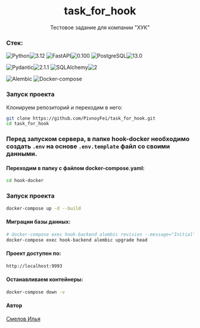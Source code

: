 <h1 align="center">task_for_hook</h1>
<p align="center">Тестовое задание для компании "ХУК"</p>


### Стек:
![Python](https://img.shields.io/badge/Python-171515?style=flat-square&logo=Python)![3.12](https://img.shields.io/badge/3.12-blue?style=flat-square&logo=3.12)
![FastAPI](https://img.shields.io/badge/FastAPI-171515?style=flat-square&logo=FastAPI)![0.100](https://img.shields.io/badge/0.100-blue?style=flat-square&logo=0.100)
![PostgreSQL](https://img.shields.io/badge/PostgreSQL-171515?style=flat-square&logo=PostgreSQL)![13.0](https://img.shields.io/badge/13.0-blue?style=flat-square&logo=13.0)

![Pydantic](https://img.shields.io/badge/Pydantic-171515?style=flat-square&logo=Pydantic)![2.1.1](https://img.shields.io/badge/2.1.1-blue?style=flat-square&logo=2.1.1)
![SQLAlchemy](https://img.shields.io/badge/SQLAlchemy-171515?style=flat-square&logo=SQLAlchemy)![2](https://img.shields.io/badge/2-blue?style=flat-square&logo=2)

![Alembic](https://img.shields.io/badge/Alembic-171515?style=flat-square&logo=Alembic)
![Docker-compose](https://img.shields.io/badge/Docker--compose-171515?style=flat-square&logo=Docker)

### Запуск проекта
Клонируем репозиторий и переходим в него:
```bash
git clone https://github.com/PivnoyFei/task_for_hook.git
cd task_for_hook
```

### Перед запуском сервера, в папке hook-docker необходимо создать `.env` на основе `.env.template` файл со своими данными.
#### Переходим в папку с файлом docker-compose.yaml:
```bash
cd hook-docker
```

### Запуск проекта
```bash
docker-compose up -d --build
```

#### Миграции базы данных:
```bash
# docker-compose exec hook-backend alembic revision --message="Initial" --autogenerate
docker-compose exec hook-backend alembic upgrade head
```

#### Проект доступен по:
```bash
http://localhost:9993
```

#### Останавливаем контейнеры:
```bash
docker-compose down -v
```

#### Автор
[Смелов Илья](https://github.com/PivnoyFei)

